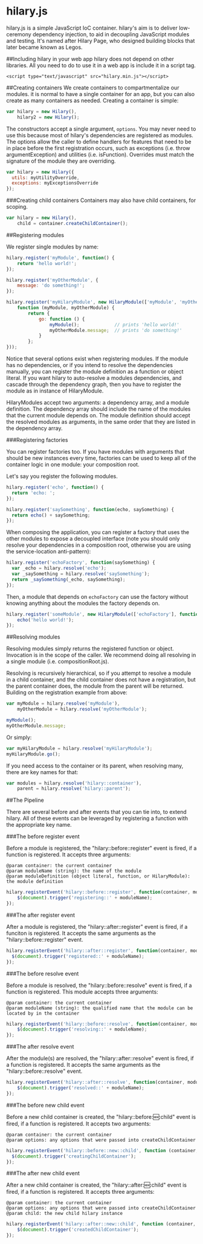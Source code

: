 hilary.js
========

hilary.js is a simple JavaScript IoC container.  hilary's aim is to deliver low-ceremony dependency injection, to aid in decoupling JavaScript modules and testing.  It's named after Hilary Page, who designed building blocks that later became known as Legos.

##Including hilary in your web app
hilary does not depend on other libraries. All you need to do to use it in a web app is include it in a script tag.
```
<script type="text/javascript" src="hilary.min.js"></script>
```

##Creating containers
We create containers to compartmentalize our modules. it is normal to have a single container for an app, but you can also create as many containers as needed. Creating a container is simple:

```JavaScript
var hilary = new Hilary(),
    hilary2 = new Hilary();
```

The constructors accept a single argument, ``options``. You may never need to use this because most of hilary's dependencies are registered as modules. The options allow the caller to define handlers for features that need to be in place before the first registration occurs, such as exceptions (i.e. throw argumentException) and utilities (i.e. isFunction). Overrides must match the signature of the module they are overriding.

```JavaScript
var hilary = new Hilary({
  utils: myUtilityOverride,
  exceptions: myExceptionsOverride
});
```

###Creating child containers
Containers may also have child containers, for scoping.

```JavaScript
var hilary = new Hilary(),
    child = container.createChildContainer();
```

##Registering modules

We register single modules by name:

```JavaScript
hilary.register('myModule', function() {
    return 'hello world!';
});

hilary.register('myOtherModule', {
    message: 'do something!';
});

hilary.register('myHilaryModule', new HilaryModule(['myModule', 'myOtherModule'], 
    function (myModule, myOtherModule) {
        return {
            go: function () {
                myModule();             // prints 'hello world!'
                myOtherModule.message;  // prints 'do something!'            
            }
        };
}));
```

Notice that several options exist when registering modules. If the module has no dependencies, or if you intend to resolve the dependencies manually, you can register the module definition as a function or object literal. If you want hilary to auto-resolve a modules dependencies, and cascade through the dependency graph, then you have to register the module as in instance of HilaryModule.

HilaryModules accept two arguments: a dependency array, and a module definition. The dependency array should include the name of the modules that the current module depends on. The module definition should accept the resolved modules as arguments, in the same order that they are listed in the dependency array.

###Registering factories

You can register factories too.  If you have modules with arguments that should be new instances every time, factories can be used to keep all of the container logic in one module: your composition root.

Let's say you register the following modules.
```JavaScript
hilary.register('echo', function() {
  return 'echo: ';
});

hilary.register('saySomething', function(echo, saySomething) {
  return echo() + saySomething;
}); 
```

When composing the application, you can register a factory that uses the other modules to expose a decoupled interface (note you should only resolve your dependencies in a composition root, otherwise you are using the service-location anti-pattern):

```JavaScript
hilary.register('echoFactory', function(saySomething) {
  var _echo = hilary.resolve('echo');
  var _saySomething = hilary.resolve('saySomething');
  return _saySomething(_echo, saySomething);
});
```

Then, a module that depends on ``echoFactory`` can use the factory without knowing anything about the modules the factory depends on.

```JavaScript
hilary.register('someModule', new HilaryModule(['echoFactory'], function(echo) {
    echo('hello world!');
});
```

##Resolving modules

Resolving modules simply returns the registered function or object.  Invocation is in the scope of the caller.  We recommend doing all resolving in a single module (i.e. compositionRoot.js).

Resolving is recursively hierarchical, so if you attempt to resolve a module in a child container, and the child container does not have a registration, but the parent container does, the module from the parent will be returned. Building on the registration example from above:

```JavaScript
var myModule = hilary.resolve('myModule'),
    myOtherModule = hilary.resolve('myOtherModule');

myModule();
myOtherModule.message;
```

Or simply:

```JavaScript
var myHilaryModule = hilary.resolve('myHilaryModule');
myHilaryModule.go();
```

If you need access to the container or its parent, when resolving many, there are key names for that:

```JavaScript
var modules = hilary.resolve('hilary::container'),
    parent = hilary.resolve('hilary::parent');
```

##The Pipeline

There are several before and after events that you can tie into, to extend hilary.  All of these events can be leveraged by registering a function with the appropriate key name.

###The before register event

Before a module is registered, the "hilary::before::register" event is fired, if a function is registered. It accepts three arguments: 

```
@param container: the current container
@param moduleName (string): the name of the module
@param moduleDefinition (object literal, function, or HilaryModule): the module definition
```

```JavaScript
hilary.registerEvent('hilary::before::register', function(container, moduleName, moduleDefinition) {
    $(document).trigger('registering::' + moduleName);
});
```

###The after register event

After a module is registered, the "hilary::after::register" event is fired, if a funciton is registered. It accepts the same arguments as the "hilary::before::register" event.
```JavaScript
hilary.registerEvent('hilary::after::register', function(container, moduleName, moduleDefinition) {
  $(document).trigger('registered::' + moduleName);
});
```

###The before resolve event

Before a module is resolved, the "hilary::before::resolve" event is fired, if a function is registered. This module accepts three arguments:

```
@param container: the current container
@param moduleName (string): the qualified name that the module can be located by in the container
```

```JavaScript
hilary.registerEvent('hilary::before::resolve', function(container, moduleName) {
    $(document).trigger('resolving::' + moduleName);
});
```

###The after resolve event

After the module(s) are resolved, the "hilary::after::resolve" event is fired, if a function is registered. It accepts the same arguments as the "hilary::before::resolve" event.

```JavaScript
hilary.registerEvent('hilary::after::resolve', function(container, moduleName) {
    $(document).trigger('resolved::' + moduleName);
});
```
###The before new child event

Before a new child container is created, the "hilary::before::new::child" event is fired, if a function is registered. It accepts two arguments:

```
@param container: the current container
@param options: any options that were passed into createChildContainer
```

```JavaScript
hilary.registerEvent('hilary::before::new::child', function (container, options) {
  $(document).trigger('creatingChildContainer');
});
```

###The after new child event

After a new child container is created, the "hilary::after::new::child" event is fired, if a function is registered. It accepts three arguments:

```
@param container: the current container
@param options: any options that were passed into createChildContainer
@param child: the new child hilary instance
```

```JavaScript
hilary.registerEvent('hilary::after::new::child', function (container, options, child) {
    $(document).trigger('createdChildContainer');
});
```
